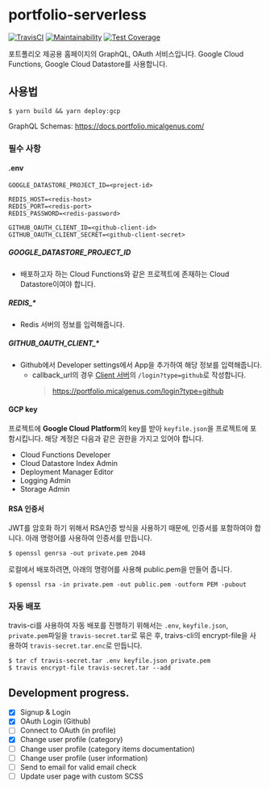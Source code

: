 # portfolio-serverless

[![TravisCI](https://travis-ci.org/micalgenus/portfolio-serverless.svg?branch=develop)](https://travis-ci.org/micalgenus/portfolio-serverless)
[![Maintainability](https://api.codeclimate.com/v1/badges/b3e8b5928b4e461ca3a1/maintainability)](https://codeclimate.com/github/micalgenus/portfolio-serverless/maintainability)
[![Test Coverage](https://api.codeclimate.com/v1/badges/b3e8b5928b4e461ca3a1/test_coverage)](https://codeclimate.com/github/micalgenus/portfolio-serverless/test_coverage)

포트폴리오 제공용 홈페이지의 GraphQL, OAuth 서비스입니다. Google Cloud Functions, Google Cloud Datastore를 사용합니다.

## 사용법

```
$ yarn build && yarn deploy:gcp
```

GraphQL Schemas: https://docs.portfolio.micalgenus.com/

### 필수 사항

#### .env

```
GOOGLE_DATASTORE_PROJECT_ID=<project-id>

REDIS_HOST=<redis-host>
REDIS_PORT=<redis-port>
REDIS_PASSWORD=<redis-password>

GITHUB_OAUTH_CLIENT_ID=<github-client-id>
GITHUB_OAUTH_CLIENT_SECRET=<github-client-secret>
```

##### GOOGLE_DATASTORE_PROJECT_ID
- 배포하고자 하는 Cloud Functions와 같은 프로젝트에 존재하는 Cloud Datastore이여야 합니다.

##### REDIS_*
- Redis 서버의 정보를 입력해줍니다.

##### GITHUB_OAUTH_CLIENT_*
- Github에서 Developer settings에서 App을 추가하여 해당 정보를 입력해줍니다.
  - callback_url의 경우 [Client 서버](https://github.com/micalgenus/portfolio)의 `/login?type=github`로 작성합니다.
    > https://portfolio.micalgenus.com/login?type=github

#### GCP key

프로젝트에 **Google Cloud Platform**의 key를 받아 `keyfile.json`을 프로젝트에 포함시킵니다.
해당 계정은 다음과 같은 권한을 가지고 있어야 합니다.
- Cloud Functions Developer
- Cloud Datastore Index Admin
- Deployment Manager Editor
- Logging Admin
- Storage Admin

#### RSA 인증서

JWT를 암호화 하기 위해서 RSA인증 방식을 사용하기 때문에, 인증서를 포함하여야 합니다. 아래 명령어를 사용하여 인증서를 만듭니다.

```
$ openssl genrsa -out private.pem 2048
```

로컬에서 배포하려면, 아래의 명령어를 사용해 public.pem을 만들어 줍니다.

```
$ openssl rsa -in private.pem -out public.pem -outform PEM -pubout
```

### 자동 배포

travis-ci를 사용하여 자동 배포를 진행하기 위해서는 `.env`, `keyfile.json`, `private.pem`파일을 `travis-secret.tar`로 묶은 후, traivs-cli의 encrypt-file을 사용하여 `travis-secret.tar.enc`로 만듭니다.

```
$ tar cf travis-secret.tar .env keyfile.json private.pem
$ travis encrypt-file travis-secret.tar --add
```

## Development progress.
- [X] Signup & Login
- [X] OAuth Login (Github)
- [ ] Connect to OAuth (in profile)
- [X] Change user profile (category)
- [ ] Change user profile (category items documentation)
- [ ] Change user profile (user information)
- [ ] Send to email for valid email check
- [ ] Update user page with custom SCSS